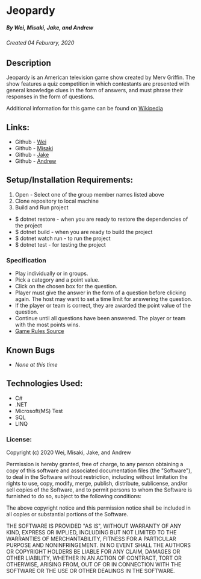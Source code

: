 # Jeopardy
##### By Wei, Misaki, Jake, and Andrew
###### Created 04 Feburary, 2020

## Description 

Jeopardy is an American television game show created by Merv Griffin. The show features a quiz competition in which contestants are presented with general knowledge clues in the form of answers, and must phrase their responses in the form of questions.

Additional information for this game can be found on [Wikipedia](https://en.wikipedia.org/wiki/Jeopardy!)
 
## Links:

* Github - [Wei](https://github.com/weidai07/Jeopardy)
* Github - [Misaki](https://github.com/misakimichy/Jeopardy)
* Github - [Jake](https://github.com/JakeAsh22/Jeopardy)
* Github - [Andrew](https://github.com/abatesaccs/Jeopardy)

## Setup/Installation Requirements:

1. Open - Select one of the group member names listed above 
2. Clone repository to local machine 
3. Build and Run project

  - $ dotnet restore - when you are ready to restore the dependencies of the project
  - $ dotnet build - when you are ready to build the project
  - $ dotnet watch run - to run the project 
  - $ dotnet test - for testing the project
  
### Specification

* Play individually or in groups.
* Pick a category and a point value.
* Click on the chosen box for the question.
* Player must give the answer in the form of a question before clicking again. The host may want to set a time limit for answering the question.
* If the player or team is correct, they are awarded the point value of the question. 
* Continue until all questions have been answered. The player or team with the most points wins.
* [Game Rules Source](https://www.iup.edu/teachingexcellence/reflective-practice/past-events/2008-09/sample-games-to-be-used-in-the-classroom/instructions-for-playing-jeopardy/) 

## Known Bugs

* _None at this time_

## Technologies Used:

* C#
* .NET
* Microsoft(MS) Test
* SQL
* LINQ 

### License:

Copyright (c) 2020 Wei, Misaki, Jake, and Andrew

Permission is hereby granted, free of charge, to any person obtaining a copy of this software and associated documentation files (the "Software"), to deal in the Software without restriction, including without limitation the rights to use, copy, modify, merge, publish, distribute, sublicense, and/or sell copies of the Software, and to permit persons to whom the Software is furnished to do so, subject to the following conditions:

The above copyright notice and this permission notice shall be included in all copies or substantial portions of the Software.

THE SOFTWARE IS PROVIDED "AS IS", WITHOUT WARRANTY OF ANY KIND, EXPRESS OR IMPLIED, INCLUDING BUT NOT LIMITED TO THE WARRANTIES OF MERCHANTABILITY, FITNESS FOR A PARTICULAR PURPOSE AND NONINFRINGEMENT. IN NO EVENT SHALL THE AUTHORS OR COPYRIGHT HOLDERS BE LIABLE FOR ANY CLAIM, DAMAGES OR OTHER LIABILITY, WHETHER IN AN ACTION OF CONTRACT, TORT OR OTHERWISE, ARISING FROM, OUT OF OR IN CONNECTION WITH THE SOFTWARE OR THE USE OR OTHER DEALINGS IN THE SOFTWARE.